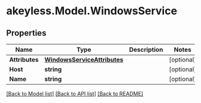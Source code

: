 # akeyless.Model.WindowsService

## Properties

Name | Type | Description | Notes
------------ | ------------- | ------------- | -------------
**Attributes** | [**WindowsServiceAttributes**](WindowsServiceAttributes.md) |  | [optional] 
**Host** | **string** |  | [optional] 
**Name** | **string** |  | [optional] 

[[Back to Model list]](../README.md#documentation-for-models) [[Back to API list]](../README.md#documentation-for-api-endpoints) [[Back to README]](../README.md)


